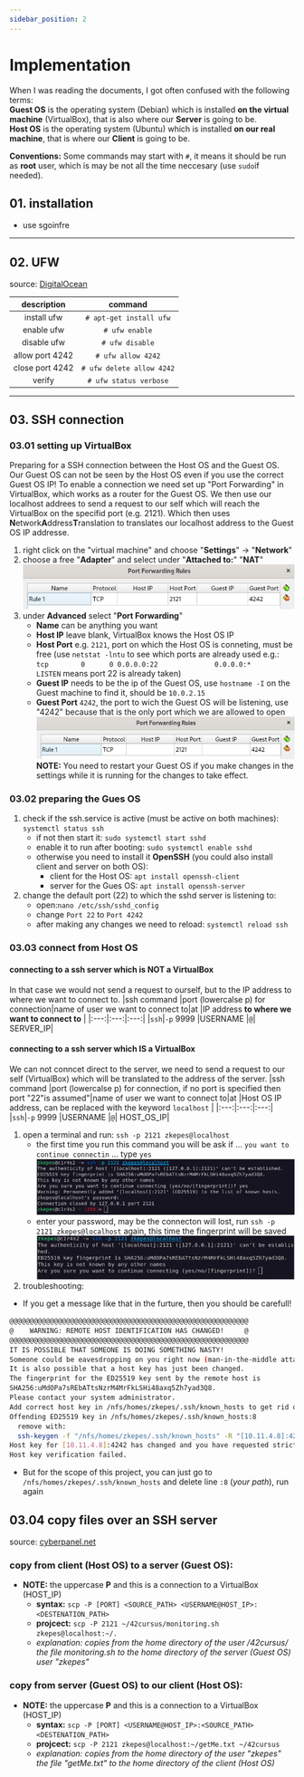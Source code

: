 ```yaml
---
sidebar_position: 2
---
```


# Implementation
When I was reading the documents, I got often confused with the following terms:  
**Guest OS** is the operating system (Debian) which is installed **on the virtual machine** (VirtualBox), that is also where our **Server** is going to be.  
**Host OS** is the operating system (Ubuntu) which is installed **on our real machine**, that is where our **Client** is going to be.

**Conventions:**
Some commands may start with `#`, it means it should be run as **root** user, which is may be not all the time neccesary (use `sudo`if needed).

## 01. installation
- use sgoinfre

---
## 02. UFW
source: [DigitalOcean](https://www.digitalocean.com/community/tutorials/how-to-set-up-a-firewall-with-ufw-on-debian-11-243261243130246d443771547031794d72784e6b36656d4a326e49732e)

|description | command|
|:---:|:---:|
|install ufw |`# apt-get install ufw` |
|enable ufw |`# ufw enable` |
|disable ufw |`# ufw disable` |
|allow port 4242 |`# ufw allow 4242`|
|close port 4242 |`# ufw delete allow 4242` |
|verify |`# ufw status verbose` |

---
## 03. SSH connection
### 03.01 setting up VirtualBox
Preparing for a SSH connection between the Host OS and the Guest OS.  
Our Guest OS can not be seen by the Host OS even if you use the correct Guest OS IP! To enable a connection we need set up "Port Forwarding" in VirtualBox, which works as a router for the Guest OS. We then use our localhost addrees to send a request to our self which will reach the VirtualBox on the specifid port (e.g. 2121). Which then uses **N**etwork**A**ddress**T**ranslation to translates our localhost address to the Guest OS IP addresse.
1. right click on the "virtual machine" and choose "**Settings**" -> "**Network**"
2. choose a free "**Adapter**" and select under "**Attached to:**" "**NAT**"  
![virtualbox sttings](../img/virbox_advoptions.png)
3. under **Advanced** select "**Port Forwarding**"  
    - **Name** can be anything you want
    - **Host IP** leave blank, VirtualBox knows the Host OS IP
    - **Host Port** e.g. `2121`, port on which the Host OS is conneting, must be free (use `netstat -lntu` to see which ports are already used e.g.:  
    `tcp        0      0 0.0.0.0:22              0.0.0.0:*               LISTEN` means port 22 is already taken)  
    - **Guest IP** needs to be the ip of the Guest OS, use `hostname -I` on the Guest machine to find it, should be `10.0.2.15`
    - **Guest Port** `4242`, the port to wich the Guest OS will be listening, use "4242" because that is the only port which we are allowed to open
![port forwarding](../img/virbox_portforward.png)
**NOTE:** You need to restart your Guest OS if you make changes in the settings while it is running for the changes to take effect.

### 03.02 preparing the Gues OS
1. check if the ssh.service is active (must be active on both machines): `systemctl status ssh`
    - if not then start it: `sudo systemctl start sshd`
    - enable it to run after booting: `sudo systemctl enable sshd`
    - otherwise you need to install it **OpenSSH** (you could also install client and server on both OS):
        - client for the Host OS: `apt install openssh-client`
        - server for the Gues OS: `apt install openssh-server`
2. change the default port (22) to which the sshd server is listening to:  
    - open:`nano /etc/ssh/sshd_config`
    - change `Port 22` to `Port 4242`
    - after making any changes we need to reload: `systemctl reload ssh`

### 03.03 connect from Host OS
#### connecting to a ssh server which is NOT a VirtualBox
In that case we would not send a request to ourself, but to the IP address to where we want to connect to.
|ssh command |port (lowercalse p) for connection|name of user we want to connect to|at |IP address **to where we want to connect to** |
|:---:|:---:|:---:|
|`ssh`|`-p` 9999 |USERNAME |`@`| SERVER_IP|

#### connecting to a ssh server which IS a VirtualBox
We can not conncet direct to the server, we need to send a request to our self (VirtualBox) which will be translated to the address of the server.
|ssh command |port (lowercalse p) for connection, if no port is specified then port "22"is assumed"|name of user we want to connect to|at |Host OS IP address, can be replaced with the keyword `localhost` |
|:---:|:---:|:---:|
|`ssh`|`-p` 9999 |USERNAME |`@`| HOST_OS_IP|

1. open a terminal and run: `ssh -p 2121 zkepes@localhost`  
    - the first time you run this command you will be ask if ... `you want to continue connectin` ... type `yes`
    ![auth can't establish](../img/ssh_auth_no_established.png)
    - enter your password, may be the connecton will lost, run `ssh -p 2121 zkepes@localhost` again, this time the fingerprint will be saved
    ![auth run again](../img/ssh_auth_run_again.png)
2. troubleshooting:
- If you get a message like that in the furture, then you should be carefull!
```bash
@@@@@@@@@@@@@@@@@@@@@@@@@@@@@@@@@@@@@@@@@@@@@@@@@@@@@@@@@@@
@    WARNING: REMOTE HOST IDENTIFICATION HAS CHANGED!     @
@@@@@@@@@@@@@@@@@@@@@@@@@@@@@@@@@@@@@@@@@@@@@@@@@@@@@@@@@@@
IT IS POSSIBLE THAT SOMEONE IS DOING SOMETHING NASTY!
Someone could be eavesdropping on you right now (man-in-the-middle attack)!
It is also possible that a host key has just been changed.
The fingerprint for the ED25519 key sent by the remote host is
SHA256:uMdOPa7sREbATtsNzrM4MrFkLSHi48axq5Zh7yad3Q8.
Please contact your system administrator.
Add correct host key in /nfs/homes/zkepes/.ssh/known_hosts to get rid of this message.
Offending ED25519 key in /nfs/homes/zkepes/.ssh/known_hosts:8
  remove with:
  ssh-keygen -f "/nfs/homes/zkepes/.ssh/known_hosts" -R "[10.11.4.8]:4242"
Host key for [10.11.4.8]:4242 has changed and you have requested strict checking.
Host key verification failed.
```
- But for the scope of this project, you can just go to `/nfs/homes/zkepes/.ssh/known_hosts` and delete line `:8` (*your path*), run again 

## 03.04 copy files over an SSH server
source: [cyberpanel.net](https://cyberpanel.net/transfer-files-over-ssh/#:~:text=Typically%2C%20one%20of%20the%20regular,is%20the%20way%20to%20go.)

### copy from client (Host OS) to a server (Guest OS):
- **NOTE:** the uppercase **P** and this is a connection to a VirtualBox (HOST_IP)  
    - **syntax:**   `scp -P [PORT] <SOURCE_PATH> <USERNAME@HOST_IP>:<DESTENATION_PATH>`
    - **projcect:** `scp -P 2121 ~/42cursus/monitoring.sh  zkepes@localhost:~/.`
    - *explanation: copies from the home directory of the user /42cursus/ the file monitoring.sh to the home directory of the server (Guest OS) user "zkepes"*

### copy from server (Guest OS) to our client (Host OS):
- **NOTE:** the uppercase **P** and this is a connection to a VirtualBox (HOST_IP)  
    - **syntax:**   `scp -P [PORT] <USERNAME@HOST_IP>:<SOURCE_PATH> <DESTENATION_PATH>`
    - **projcect:** `scp -P 2121 zkepes@localhost:~/getMe.txt ~/42cursus`
    - *explanation: copies from the home directory of the user "zkepes" the file "getMe.txt" to the home directory of the client (Host OS)*